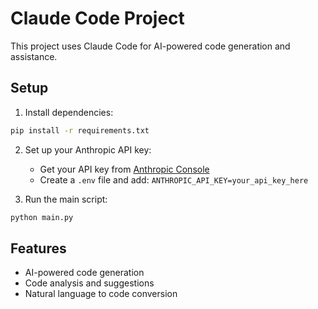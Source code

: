 # Claude Code Project

This project uses Claude Code for AI-powered code generation and assistance.

## Setup

1. Install dependencies:
```bash
pip install -r requirements.txt
```

2. Set up your Anthropic API key:
   - Get your API key from [Anthropic Console](https://console.anthropic.com/)
   - Create a `.env` file and add: `ANTHROPIC_API_KEY=your_api_key_here`

3. Run the main script:
```bash
python main.py
```

## Features

- AI-powered code generation
- Code analysis and suggestions
- Natural language to code conversion
